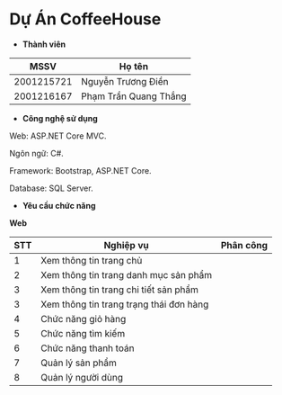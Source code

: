# Dự Án CoffeeHouse

+ **Thành viên**

 <table>
        <thead>
            <tr>
                <th>MSSV</th>
                <th>Họ tên</th>
            </tr>
        </thead>
        <tbody>
            <tr>
                <td>2001215721</td>
                <td>Nguyễn Trương Điền</td>
            </tr>
            <tr>
                <td>2001216167</td>
                <td>Phạm Trần Quang Thắng</td>
            </tr>
        </tbody>
    </table>

+ **Công nghệ sử dụng**

Web: ASP.NET Core MVC.

Ngôn ngữ: C#.

Framework: Bootstrap, ASP.NET Core.

Database: SQL Server.

+ **Yêu cầu chức năng**

**Web**

<table>
        <thead>
            <tr>
                <th>STT</th>
                <th>Nghiệp vụ</th>
                <th>Phân công</th>
            </tr>
        </thead>
        <tbody>
            <tr>
                <td>1</td>
                <td>Xem thông tin trang chủ</td>
                <td></td>
            </tr>
            <tr>
                <td>2</td>
                <td>Xem thông tin trang danh mục sản phẩm</td>
                <td></td>
            </tr>
          <tr>
                <td>3</td>
                <td>Xem thông tin trang chi tiết sản phẩm</td>
                <td></td>
            </tr>
          <tr>
                <td>3</td>
                <td>Xem thông tin trang trạng thái đơn hàng</td>
                <td></td>
            </tr>
          <tr>
                <td>4</td>
                <td>Chức năng giỏ hàng</td>
                <td></td>
            </tr>
          <tr>
                <td>5</td>
                <td>Chức năng tìm kiếm</td>
                <td></td>
            </tr>
          <tr>
                <td>6</td>
                <td>Chức năng thanh toán</td>
                <td></td>
            </tr>
           <tr>
                <td>7</td>
                <td>Quản lý sản phẩm</td>
                <td></td>
            </tr>
           <tr>
                <td>8</td>
                <td>Quản lý người dùng</td>
                <td></td>
            </tr>
        </tbody>
    </table>


